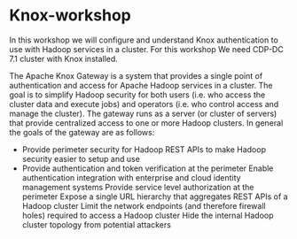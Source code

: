 # Knox-workshop

In this workshop we will configure and understand Knox authentication to use with Hadoop services in a cluster. For this workshop We need CDP-DC 7.1 cluster with Knox installed.

The Apache Knox Gateway is a system that provides a single point of authentication and access for Apache Hadoop services in a cluster. The goal is to simplify Hadoop security for both users (i.e. who access the cluster data and execute jobs) and operators (i.e. who control access and manage the cluster). The gateway runs as a server (or cluster of servers) that provide centralized access to one or more Hadoop clusters. In general the goals of the gateway are as follows:

  - Provide perimeter security for Hadoop REST APIs to make Hadoop security easier to setup and use
 - Provide authentication and token verification at the perimeter
Enable authentication integration with enterprise and cloud identity management systems
Provide service level authorization at the perimeter
Expose a single URL hierarchy that aggregates REST APIs of a Hadoop cluster
Limit the network endpoints (and therefore firewall holes) required to access a Hadoop cluster
Hide the internal Hadoop cluster topology from potential attackers
